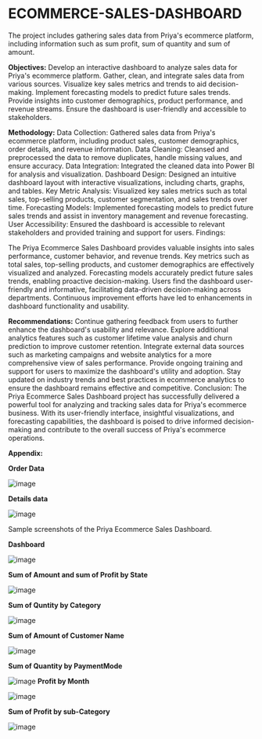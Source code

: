 # ECOMMERCE-SALES-DASHBOARD
The project includes gathering sales data from Priya's ecommerce platform, including information such as sum profit, sum of quantity and sum of amount.

**Objectives:**
Develop an interactive dashboard to analyze sales data for Priya's ecommerce platform.
Gather, clean, and integrate sales data from various sources.
Visualize key sales metrics and trends to aid decision-making.
Implement forecasting models to predict future sales trends.
Provide insights into customer demographics, product performance, and revenue streams.
Ensure the dashboard is user-friendly and accessible to stakeholders.

**Methodology:**
Data Collection: Gathered sales data from Priya's ecommerce platform, including product sales, customer demographics, order details, and revenue information.
Data Cleaning: Cleansed and preprocessed the data to remove duplicates, handle missing values, and ensure accuracy.
Data Integration: Integrated the cleaned data into Power BI for analysis and visualization.
Dashboard Design: Designed an intuitive dashboard layout with interactive visualizations, including charts, graphs, and tables.
Key Metric Analysis: Visualized key sales metrics such as total sales, top-selling products, customer segmentation, and sales trends over time.
Forecasting Models: Implemented forecasting models to predict future sales trends and assist in inventory management and revenue forecasting.
User Accessibility: Ensured the dashboard is accessible to relevant stakeholders and provided training and support for users.
Findings:

The Priya Ecommerce Sales Dashboard provides valuable insights into sales performance, customer behavior, and revenue trends.
Key metrics such as total sales, top-selling products, and customer demographics are effectively visualized and analyzed.
Forecasting models accurately predict future sales trends, enabling proactive decision-making.
Users find the dashboard user-friendly and informative, facilitating data-driven decision-making across departments.
Continuous improvement efforts have led to enhancements in dashboard functionality and usability.

**Recommendations:**
Continue gathering feedback from users to further enhance the dashboard's usability and relevance.
Explore additional analytics features such as customer lifetime value analysis and churn prediction to improve customer retention.
Integrate external data sources such as marketing campaigns and website analytics for a more comprehensive view of sales performance.
Provide ongoing training and support for users to maximize the dashboard's utility and adoption.
Stay updated on industry trends and best practices in ecommerce analytics to ensure the dashboard remains effective and competitive.
Conclusion:
The Priya Ecommerce Sales Dashboard project has successfully delivered a powerful tool for analyzing and tracking sales data for Priya's ecommerce business. With its user-friendly interface, insightful visualizations, and forecasting capabilities, the dashboard is poised to drive informed decision-making and contribute to the overall success of Priya's ecommerce operations.

**Appendix:**

**Order Data**

![image](https://github.com/Priya30jan/PRIYA-ECOMMERCE-SALES-DASHBOARD/assets/127383717/a69156f5-b563-4faa-8e46-07f103860120)

**Details data**

![image](https://github.com/Priya30jan/PRIYA-ECOMMERCE-SALES-DASHBOARD/assets/127383717/a1992923-ced3-42ab-9ea6-f41f8acd1ff3)

Sample screenshots of the Priya Ecommerce Sales Dashboard.

**Dashboard**


![image](https://github.com/Priya30jan/PRIYA-ECOMMERCE-SALES-DASHBOARD/assets/127383717/f798111c-55c2-4496-9ddb-c756308653db)

**Sum of Amount and sum of Profit by State**

![image](https://github.com/Priya30jan/PRIYA-ECOMMERCE-SALES-DASHBOARD/assets/127383717/7d8d7763-b803-460c-bab2-5813578e7959)

**Sum of Quntity by Category**

![image](https://github.com/Priya30jan/PRIYA-ECOMMERCE-SALES-DASHBOARD/assets/127383717/5b74f5e5-f2c6-44ad-82fb-ab250e253ad9)

**Sum of Amount of Customer Name**

![image](https://github.com/Priya30jan/PRIYA-ECOMMERCE-SALES-DASHBOARD/assets/127383717/11f6a99d-9ea1-4078-b32d-a98a4b7e6168)

**Sum of Quantity by PaymentMode**

![image](https://github.com/Priya30jan/PRIYA-ECOMMERCE-SALES-DASHBOARD/assets/127383717/0156315d-1e73-494d-bc01-9a59666b5db0)
**Profit by Month**

![image](https://github.com/Priya30jan/PRIYA-ECOMMERCE-SALES-DASHBOARD/assets/127383717/ea9eae8f-06ef-44bf-8073-04ace1af07fd)

**Sum of Profit by sub-Category**

![image](https://github.com/Priya30jan/PRIYA-ECOMMERCE-SALES-DASHBOARD/assets/127383717/c995e2aa-eecd-4d37-8b37-61caf1668408)




